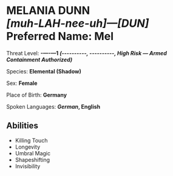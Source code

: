 # MELANIA DUNN<br>*[muh-LAH-nee-uh]&mdash;[DUN]*<br>Preferred Name: Mel

Threat Level: **<span class="redacted">-</span>&mdash;<span class="redacted">-</span>&mdash;1 *(<span class="redacted">----------</span>, <span class="redacted">----------</span>, High Risk &mdash; Armed Containment Authorized)***

Species: **Elemental (Shadow)**

Sex: **Female**

Place of Birth: **Germany**

Spoken Languages: ***German*, English**

## Abilities

<ul><li>Killing Touch</li><li>Longevity</li><li>Umbral Magic</li><li>Shapeshifting</li><li>Invisibility</li></ul>